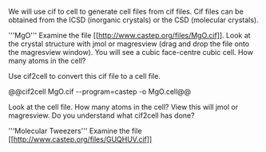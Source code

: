 We will use cif to cell to generate cell files from cif files. Cif files can be obtained from the ICSD (inorganic crystals) or the CSD (molecular crystals).

'''MgO'''
Examine the file [[http://www.castep.org/files/MgO.cif]]. Look at the crystal structure with jmol or magresview (drag and drop the file onto the magresview window). You will see a cubic face-centre cubic cell. How many atoms in the cell?

Use cif2cell to convert this cif file to a cell file.

@@cif2cell MgO.cif --program=castep -o MgO.cell@@

Look at the cell file. How many atoms in the cell? View this will jmol or magresview. Do you understand what cif2cell has done?


'''Molecular Tweezers'''
Examine the file [[http://www.castep.org/files/GUQHUV.cif]]
